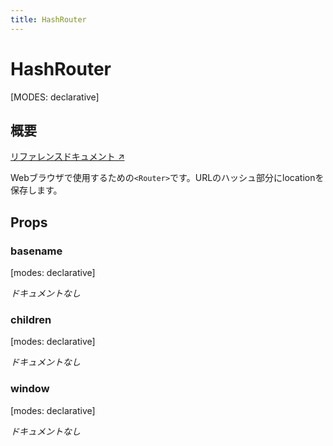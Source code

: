 ```yaml
---
title: HashRouter
---
```


# HashRouter

[MODES: declarative]

## 概要

[リファレンスドキュメント ↗](https://api.reactrouter.com/v7/functions/react_router.HashRouter.html)

Webブラウザで使用するための`<Router>`です。URLのハッシュ部分にlocationを保存します。

## Props

### basename

[modes: declarative]

_ドキュメントなし_

### children

[modes: declarative]

_ドキュメントなし_

### window

[modes: declarative]

_ドキュメントなし_

